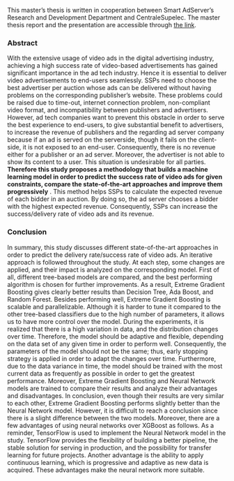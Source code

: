 
This master’s thesis is written in cooperation between Smart AdServer’s Research and
Development Department and CentraleSupelec. The master thesis report and the presentation are accessible through [the link](https://github.com/buseOzr/Predicting-the-Success-Rate-of-Video-Ads).

### Abstract
With the extensive usage of video ads in the digital advertising industry,
achieving a high success rate of video-based advertisements has gained significant importance
in the ad tech industry. Hence it is essential to deliver video advertisements to end-users
seamlessly. SSPs need to choose the best advertiser per auction whose ads can
be delivered without having problems on the corresponding publisher’s website. These
problems could be raised due to time-out, internet connection problem, non-compliant
video format, and incompatibility between publishers and advertisers.
However, ad tech companies want to prevent this obstacle in order to serve the best
experience to end-users, to give substantial benefit to advertisers, to increase the revenue
of publishers and the regarding ad server company because if an ad is served on the serverside,
though it fails on the client-side, it is not exposed to an end-user. Consequently,
there is no revenue either for a publisher or an ad server. Moreover, the advertiser is not
able to show its content to a user. This situation is undesirable for all parties. __Therefore
this study proposes a methodology that builds a machine learning model in order to
predict the success rate of video ads for given constraints, compare the state-of-the-art approaches and improve them progressively__
. This method helps SSPs to calculate the expected revenue of each bidder in an auction. By doing so, the ad server
chooses a bidder with the highest expected revenue. Consequently, SSPs can
increase the success/delivery rate of video ads and its revenue.

### Conclusion

In summary, this study discusses different state-of-the-art approaches in order to predict
the delivery rate/success rate of video ads. An iterative approach is followed throughout
the study. At each step, some changes are applied, and their impact is analyzed on
the corresponding model. First of all, different tree-based models are compared, and
the best performing algorithm is chosen for further improvements. As a result, Extreme
Gradient Boosting gives clearly better results than Decision Tree, Ada Boost, and Random
Forest. Besides performing well, Extreme Gradient Boosting is scalable and parallelizable.
Although it is harder to tune it compared to the other tree-based classifiers due to the
high number of parameters, it allows us to have more control over the model.
During the experiments, it is realized that there is a high variation in data, and the
distribution changes over time. Therefore, the model should be adaptive and flexible,
depending on the data set of any given time in order to perform well. Consequently, the
parameters of the model should not be the same; thus, early stopping strategy is applied
in order to adapt the changes over time. Furthermore, due to the data variance in time,
the model should be trained with the most current data as frequently as possible in order
to get the greatest performance.
Moreover, Extreme Gradient Boosting and Neural Network models are trained to
compare their results and analyze their advantages and disadvantages. In conclusion,
even though their results are very similar to each other, Extreme Gradient Boosting performs
slightly better than the Neural Network model. However, it is difficult to reach a
conclusion since there is a slight difference between the two models. Moreover, there are a few advantages
of using neural networks over XGBoost as follows. As a reminder, TensorFlow is
used to implement the Neural Network model in the study. TensorFlow
provides the flexibility of building a better pipeline, the stable solution for serving in production,
and the possibility for transfer learning for future projects. Another advantage
is the ability to apply continuous learning, which is progressive and adaptive as new data
is acquired. These advantages make the neural network more suitable. 
